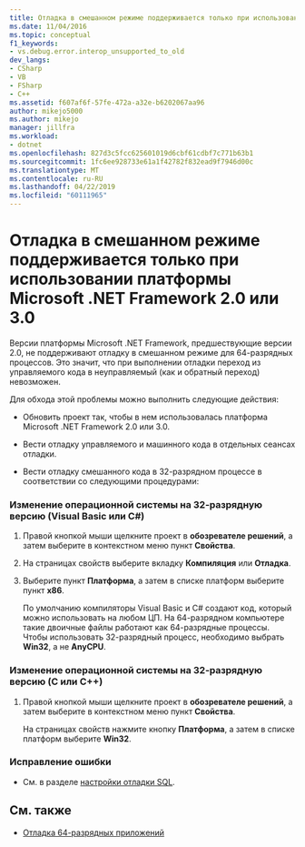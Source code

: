 ```yaml
---
title: Отладка в смешанном режиме поддерживается только при использовании Microsoft.NET Framework 2.0 или 3.0 | Документация Майкрософт
ms.date: 11/04/2016
ms.topic: conceptual
f1_keywords:
- vs.debug.error.interop_unsupported_to_old
dev_langs:
- CSharp
- VB
- FSharp
- C++
ms.assetid: f607af6f-57fe-472a-a32e-b6202067aa96
author: mikejo5000
ms.author: mikejo
manager: jillfra
ms.workload:
- dotnet
ms.openlocfilehash: 827d3c5fcc625601019d6cbf61cdbf7c771b63b1
ms.sourcegitcommit: 1fc6ee928733e61a1f42782f832ead9f7946d00c
ms.translationtype: MT
ms.contentlocale: ru-RU
ms.lasthandoff: 04/22/2019
ms.locfileid: "60111965"
---
```

# <a name="mixed-mode-debugging-is-only-supported-when-using-microsoft-net-framework-20-or-30"></a>Отладка в смешанном режиме поддерживается только при использовании платформы Microsoft .NET Framework 2.0 или 3.0
Версии платформы Microsoft .NET Framework, предшествующие версии 2.0, не поддерживают отладку в смешанном режиме для 64-разрядных процессов. Это значит, что при выполнении отладки переход из управляемого кода в неуправляемый (как и обратный переход) невозможен.

 Для обхода этой проблемы можно выполнить следующие действия:

- Обновить проект так, чтобы в нем использовалась платформа Microsoft .NET Framework 2.0 или 3.0.

- Вести отладку управляемого и машинного кода в отдельных сеансах отладки.

- Вести отладку смешанного кода в 32-разрядном процессе в соответствии со следующими процедурами:

### <a name="to-change-the-operating-system-to-32-bit-visual-basic-or-c"></a>Изменение операционной системы на 32-разрядную версию (Visual Basic или C#)

1. Правой кнопкой мыши щелкните проект в **обозревателе решений**, а затем выберите в контекстном меню пункт **Свойства**.

2. На страницах свойств выберите вкладку **Компиляция** или **Отладка**.

3. Выберите пункт **Платформа**, а затем в списке платформ выберите пункт **x86**.

     По умолчанию компиляторы Visual Basic и С# создают код, который можно использовать на любом ЦП. На 64-разрядном компьютере такие двоичные файлы работают как 64-разрядные процессы. Чтобы использовать 32-разрядный процесс, необходимо выбрать **Win32**, а не **AnyCPU**.

### <a name="to-change-the-operating-system-to-32-bit-cc"></a>Изменение операционной системы на 32-разрядную версию (C или C++)

1. Правой кнопкой мыши щелкните проект в **обозревателе решений**, а затем выберите в контекстном меню пункт **Свойства**.

     На страницах свойств нажмите кнопку **Платформа**, а затем в списке платформ выберите **Win32**.

### <a name="to-correct-this-error"></a>Исправление ошибки

- См. в разделе [настройки отладки SQL](/previous-versions/visualstudio/visual-studio-2010/s4sszxst(v=vs.100)).

## <a name="see-also"></a>См. также
- [Отладка 64-разрядных приложений](../debugger/debug-64-bit-applications.md)